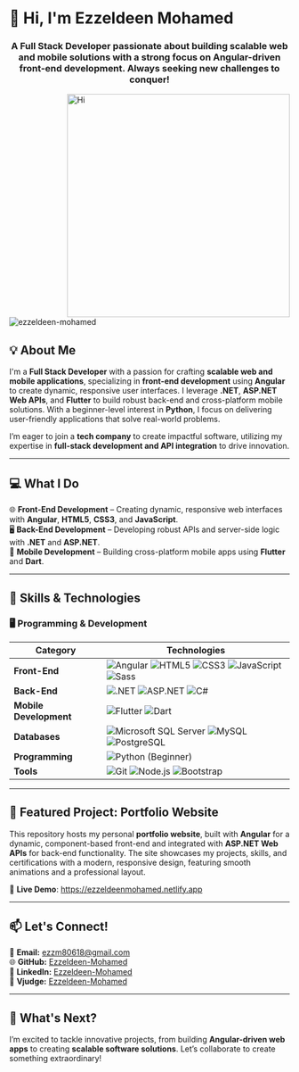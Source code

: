 # 👋 Hi, I'm Ezzeldeen Mohamed

<h3 align="center">A Full Stack Developer passionate about building scalable web and mobile solutions with a strong focus on Angular-driven front-end development. Always seeking new challenges to conquer!</h3>

<img align="right" alt="Hi" width="400" src="https://media4.giphy.com/media/xULW8l2gXuRPmsQe8U/giphy.gif?cid=790b7611f6ae398e7f961c1e7129940a45705e9d9e203cf3&rid=giphy.gif&ct=s">

<p align="left"> <img src="https://komarev.com/ghpvc/?username=ezzeldeen-mohamed&label=Profile%20views&color=0e75b6&style=flat" alt="ezzeldeen-mohamed" /> </p>

## 💡 About Me  
I'm a **Full Stack Developer** with a passion for crafting **scalable web and mobile applications**, specializing in **front-end development** using **Angular** to create dynamic, responsive user interfaces. I leverage **.NET**, **ASP.NET Web APIs**, and **Flutter** to build robust back-end and cross-platform mobile solutions. With a beginner-level interest in **Python**, I focus on delivering user-friendly applications that solve real-world problems.  

I’m eager to join a **tech company** to create impactful software, utilizing my expertise in **full-stack development and API integration** to drive innovation.

---

## 💻 What I Do  
🌐 **Front-End Development** – Creating dynamic, responsive web interfaces with **Angular**, **HTML5**, **CSS3**, and **JavaScript**.  
🖥️ **Back-End Development** – Developing robust APIs and server-side logic with **.NET** and **ASP.NET**.  
📱 **Mobile Development** – Building cross-platform mobile apps using **Flutter** and **Dart**.  

---

## 🔧 Skills & Technologies  

### 🖥️ Programming & Development  
| **Category**         | **Technologies** |
|----------------------|------------------|
| **Front-End**        | ![Angular](https://img.shields.io/badge/Angular-DD0031?style=flat&logo=angular&logoColor=white) ![HTML5](https://img.shields.io/badge/HTML5-E34F26?style=flat&logo=html5&logoColor=white) ![CSS3](https://img.shields.io/badge/CSS3-1572B6?style=flat&logo=css3&logoColor=white) ![JavaScript](https://img.shields.io/badge/JavaScript-F7DF1E?style=flat&logo=javascript&logoColor=black) ![Sass](https://img.shields.io/badge/Sass-CC6699?style=flat&logo=sass&logoColor=white) |
| **Back-End**         | ![.NET](https://img.shields.io/badge/.NET-512BD4?style=flat&logo=dotnet&logoColor=white) ![ASP.NET](https://img.shields.io/badge/ASP.NET-512BD4?style=flat&logo=dotnet&logoColor=white) ![C#](https://img.shields.io/badge/C%23-239120?style=flat&logo=c-sharp&logoColor=white) |
| **Mobile Development** | ![Flutter](https://img.shields.io/badge/Flutter-02569B?style=flat&logo=flutter&logoColor=white) ![Dart](https://img.shields.io/badge/Dart-0175C2?style=flat&logo=dart&logoColor=white) |
| **Databases**        | ![Microsoft SQL Server](https://img.shields.io/badge/Microsoft_SQL_Server-CC2927?style=flat&logo=microsoft-sql-server&logoColor=white) ![MySQL](https://img.shields.io/badge/MySQL-4479A1?style=flat&logo=mysql&logoColor=white) ![PostgreSQL](https://img.shields.io/badge/PostgreSQL-4169E1?style=flat&logo=postgresql&logoColor=white) |
| **Programming**       | ![Python](https://img.shields.io/badge/Python-3776AB?style=flat&logo=python&logoColor=white) (Beginner) |
| **Tools**            | ![Git](https://img.shields.io/badge/Git-F05032?style=flat&logo=git&logoColor=white) ![Node.js](https://img.shields.io/badge/Node.js-339933?style=flat&logo=node.js&logoColor=white) ![Bootstrap](https://img.shields.io/badge/Bootstrap-7952B3?style=flat&logo=bootstrap&logoColor=white) |

---

## 🌟 Featured Project: Portfolio Website  
This repository hosts my personal **portfolio website**, built with **Angular** for a dynamic, component-based front-end and integrated with **ASP.NET Web APIs** for back-end functionality. The site showcases my projects, skills, and certifications with a modern, responsive design, featuring smooth animations and a professional layout.  

🔗 **Live Demo**: <a href="https://ezzeldeenmohamed.netlify.app" target="_blank">https://ezzeldeenmohamed.netlify.app</a>  

---

## 📫 Let's Connect!  
📧 **Email:** [ezzm80618@gmail.com](mailto:ezzm80618@gmail.com)  
🌐 **GitHub:** [Ezzeldeen-Mohamed](https://github.com/Ezzeldeen-Mohamed)  
💼 **LinkedIn:** [Ezzeldeen-Mohamed](https://www.linkedin.com/in/ezzeldeenmohamed)  
🧠 **Vjudge:** [Ezzeldeen-Mohamed](https://vjudge.net/user/Ezzeldeen_)  

---

## 🚀 What's Next?  
I’m excited to tackle innovative projects, from building **Angular-driven web apps** to creating **scalable software solutions**. Let’s collaborate to create something extraordinary!
